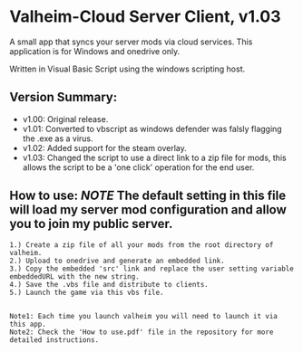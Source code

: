 # Valheim-Cloud Server Client, v1.03
A small app that syncs your server mods via cloud services.
This application is for Windows and onedrive only.

Written in Visual Basic Script using the windows scripting host.

## Version Summary:
* v1.00: Original release.
* v1.01: Converted to vbscript as windows defender was falsly flagging the .exe as a virus.
* v1.02: Added support for the steam overlay.
* v1.03: Changed the script to use a direct link to a zip file for mods, this allows the script to be a 'one click' operation for the end user.

  
## How to use:    ***NOTE*** The default setting in this file will load my server mod configuration and allow you to join my public server.
    1.) Create a zip file of all your mods from the root directory of valheim.
    2.) Upload to onedrive and generate an embedded link.
    3.) Copy the embedded 'src' link and replace the user setting variable embeddedURL with the new string.
    4.) Save the .vbs file and distribute to clients.
    5.) Launch the game via this vbs file.

    
    Note1: Each time you launch valheim you will need to launch it via this app.
    Note2: Check the 'How to use.pdf' file in the repository for more detailed instructions.
    
